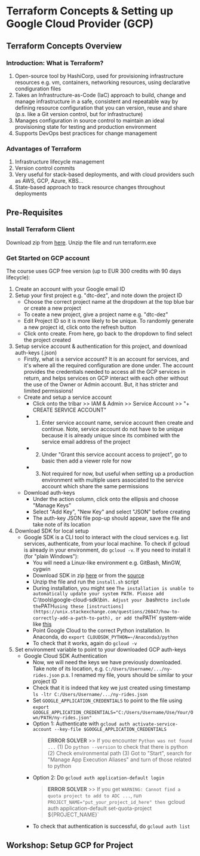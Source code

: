 # Terraform Concepts & Setting up Google Cloud Provider (GCP)

## Terraform Concepts Overview
### Introduction: What is Terraform?
1. Open-source tool by HashiCorp, used for provisioning infrastructure resources e.g. vm, containers, networking resources, using declarative condiguration files
2. Takes an Infrastructure-as-Code (IaC) approach to build, change and manage infrastructure in a safe, consistent and repeatable way by defining resource configuration that you can version, reuse and share (p.s. like a Git version control, but for infrastructure)
3. Manages configuration in source control to maintain an ideal provisioning state for testing and production environment
4. Supports DevOps best practices for change management
### Advantages of Terraform
1. Infrastructure lifecycle management
2. Version control commits
3. Very useful for stack-based deployments, and with cloud providers such as AWS, GCP, Azure, KBS...
4. State-based approach to track resource changes throughout deployments

## Pre-Requisites
### Install Terraform Client
Download zip from [here](https://www.terraform.io/downloads). Unzip the file and run terraform.exe
### Get Started on GCP account 
The course uses GCP free version (up to EUR 300 credits with 90 days lifecycle):
1. Create an account with your Google email ID
2. Setup your first project e.g. "dtc-dez", and note down the project ID
    - Choose the correct project name at the dropdown at the top blue bar or create a new project
    - To ceate a new project, give a project name e.g. "dtc-dez"
    - Edit Project ID so it is more likely to be unique. To randomly generate a new project id, click onto the refresh button
    - Click onto create. From here, go back to the dropdown to find select the project created
4. Setup service account & authentication for this project, and download auth-keys (.json)
    - Firstly, what is a service account? It is an account for services, and it's where all the required configuration are done under. The account provides the credentials needed to access all the GCP services in return, and helps services on GCP interact with each other without the use of the Owner or Admin account. But, it has stricter and limited permissions!
    - Create and setup a service account
      - Click onto the tribar >> IAM & Admin >> Service Account >> "+ CREATE SERVICE ACCOUNT"
      - 1) Enter service account name, service account then create and continue. Note, service account do not have to be unique because it is already unique since its combined with the service email address of the project
      - 2) Under "Grant this service account access to project", go to basic then add a viewer role for now
      - 3) Not required for now, but useful when setting up a production environment with multiple users associated to the service account which share the same permissions
    - Download auth-keys
      - Under the action column, click onto the ellipsis and choose "Manage Keys"
      - Select "Add Key", "New Key" and select "JSON" before creating
      - The auth-key JSON file pop-up should appear, save the file and take note of its location
6. Download SDK for local setup
    - Google SDK is a CLI tool to interact with the cloud services e.g. list services, authenticate, from your local machine. To check if gcloud is already in your environment, do `gcloud -v`. If you need to install it (for "plain Windows"):
        - You will need a Linux-like environment e.g. GitBash, MinGW, cygwin
        - Download SDK in zip [here](https://dl.google.com/dl/cloudsdk/channels/rapid/google-cloud-sdk.zip) or from the [source](https://cloud.google.com/sdk/docs/downloads-interactive)
        - Unzip the file and run the `install.sh` script
        - During installation, you might see `The installation is unable to automatically update your system PATH. Please add `C:\tools\google-cloud-sdk\bin`. Adjust your `.bashrc` to include the `PATH` using these [instructions](https://unix.stackexchange.com/questions/26047/how-to-correctly-add-a-path-to-path), or add the `PATH` system-wide like [this](https://gist.github.com/nex3/c395b2f8fd4b02068be37c961301caa7)
        - Point Google Cloud to the correct Python installation. In Anaconda, do `export CLOUDSDK_PYTHON=~/Anaconda3/python`
        - To check that it works, again do `gcloud -v`
8. Set environment variable to point to your downloaded GCP auth-keys
    - Google Cloud SDK Authentication
        - Now, we will need the keys we have previously downloaded. Take note of its location, e.g. `C:/Users/Username/.../ny-rides.json` p.s. I renamed my file, yours should be similar to your project ID
        - Check that it is indeed that key we just created using timestamp `ls -ltr C:/Users/Username/.../ny-rides.json`
        - Set `GOOGLE_APPLICATION_CREDENTIALS` to point to the file using `export GOOGLE_APPLICATION_CREDENTIALS="C:/Users/Username/Use/Your/Own/PATH/ny-rides.json"`
        - Option 1: Authenticate with `gcloud auth activate-service-account --key-file $GOOGLE_APPLICATION_CREDENTIALS`
            > **ERROR SOLVER** >> If you encounter `Python was not found ...` (1) Do `python --version` to check that there is python (2) Check environmental path (3) Got to "Start", search for "Manage App Execution Aliases" and turn of those related to python
        - Option 2: Do `gcloud auth application-default login`
            > **ERROR SOLVER** >> If you get `WARNING: Cannot find a quota project to add to ADC ...`, run `PROJECT_NAME="put_your_project_id_here" then `gcloud auth application-default set-quota-project ${PROJECT_NAME}`
        - To check that authentication is successful, do `gcloud auth list`
## Workshop: Setup GCP for Project
